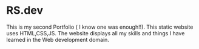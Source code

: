 # RS.dev
This is my second Portfolio ( I know one was enough!!). This static website uses HTML,CSS,JS. The website displays all my skills and things I have learned in the Web development domain.
